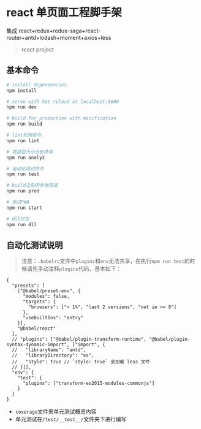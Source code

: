 # react 单页面工程脚手架

集成 react+redux+redux-saga+react-router+antd+lodash+moment+axios+less

> react project

## 基本命令

```bash
# install dependencies
npm install

# serve with hot reload at localhost:8080
npm run dev

# build for production with minification
npm run build

# lint检测命令
npm run lint

# 项目包大小分析命令
npm run analyz

# 自动化测试命令
npm run test

# build之后的本地测试
npm run prod

# 测试PWA
npm run start

# dll打包
npm run dll
```

## 自动化测试说明

> 注意：`.babelrc`文件中`plugins`和`env`无法共享，在执行`npm run test`的时候请先手动注释`plugins`代码，基本如下：

```
{
  "presets": [
    ["@babel/preset-env", {
      "modules": false,
      "targets": {
        "browsers": ["> 1%", "last 2 versions", "not ie <= 8"]
      },
      "useBuiltIns": "entry"
    }],
    "@babel/react"
  ],
  // "plugins": ["@babel/plugin-transform-runtime", "@babel/plugin-syntax-dynamic-import", ["import", {
  //   "libraryName": "antd",
  //   "libraryDirectory": "es",
  //   "style": true // `style: true` 会加载 less 文件
  // }]],
  "env": {
    "test": {
      "plugins": ["transform-es2015-modules-commonjs"]
    }
  }
}
```

- `coverage`文件夹单元测试概览内容
- 单元测试在`/test/__test__/`文件夹下进行编写

